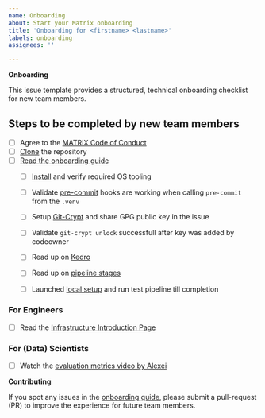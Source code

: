 ```yaml
---
name: Onboarding
about: Start your Matrix onboarding
title: 'Onboarding for <firstname> <lastname>'
labels: onboarding
assignees: ''

---
```


**Onboarding**

This issue template provides a structured, technical onboarding checklist for new team members. 

## Steps to be completed by new team members

- [ ] Agree to the [MATRIX Code of Conduct](https://github.com/everycure-org/matrix/blob/main/CODE_OF_CONDUCT.md)
- [ ] [Clone](https://docs.github.com/en/repositories/creating-and-managing-repositories/cloning-a-repository) the repository
- [ ] [Read the onboarding guide](https://docs.dev.everycure.org/onboarding/)
  - [ ] [Install](https://docs.dev.everycure.org/onboarding/installation/) and verify required OS tooling
  - [ ] Validate [pre-commit](https://pre-commit.com/) hooks are working when calling `pre-commit` from the `.venv`
  - [ ] Setup [Git-Crypt](https://docs.dev.everycure.org/onboarding/git-crypt/#additional-reading) and share GPG public key in the issue
  - [ ] Validate `git-crypt unlock` successfull after key was added by codeowner
  - [ ] Read up on [Kedro](https://docs.dev.everycure.org/onboarding/kedro/)
  - [ ] Read up on [pipeline stages](https://docs.dev.everycure.org/pipeline/)
  - [ ] Launched [local setup](https://docs.dev.everycure.org/onboarding/local-setup/) and run test pipeline till completion


### For Engineers
- [ ] Read the [Infrastructure Introduction Page](https://docs.dev.everycure.org/infrastructure/)

### For (Data) Scientists

- [ ] Watch the [evaluation metrics video by Alexei](https://drive.google.com/file/d/1MYg06oWBIs3LnxrjdZVn_vLJioOGy-Mb/view?usp=share_link)



**Contributing**

If you spot any issues in the [onboarding guide](https://docs.dev.everycure.org/onboarding/), please submit a pull-request (PR) to improve the experience for future team members.
